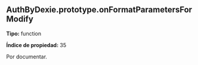 ## AuthByDexie.prototype.onFormatParametersForModify

**Tipo:** function

**Índice de propiedad:** 35

Por documentar.



